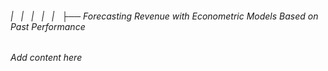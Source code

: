 ###### |   |   |   |   |   ├── Forecasting Revenue with Econometric Models Based on Past Performance

*Add content here*